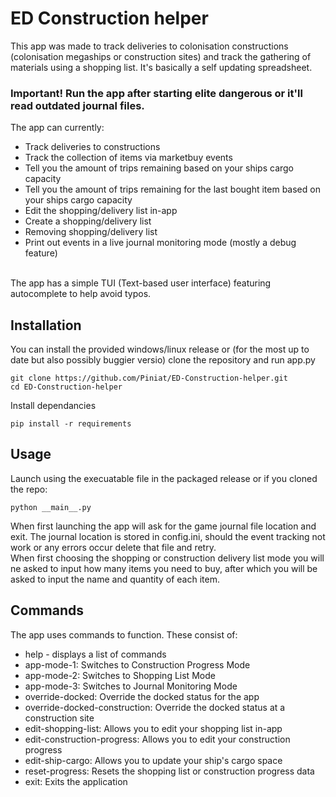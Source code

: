 # ED Construction helper
This app was made to track deliveries to colonisation constructions (colonisation megaships or construction sites) and track the gathering of materials using a shopping list. It's basically a self updating spreadsheet.<br>
### Important! Run the app after starting elite dangerous or it'll read outdated journal files.<br>
The app can currently:<br>
<ul>
  <li>Track deliveries to constructions</li>
  <li>Track the collection of items via marketbuy events</li>
  <li>Tell you the amount of trips remaining based on your ships cargo capacity</li>
  <li>Tell you the amount of trips remaining for the last bought item based on your ships cargo capacity</li>
  <li>Edit the shopping/delivery list in-app</li>
  <li>Create a shopping/delivery list</li>
  <li>Removing shopping/delivery list</li>
  <li>Print out events in a live journal monitoring mode (mostly a debug feature)</li>
</ul>
<br>
The app has a simple TUI (Text-based user interface) featuring autocomplete to help avoid typos.<br>

## Installation
You can install the provided windows/linux release or (for the most up to date but also possibly buggier versio) clone the repository and run app.py<br>
```
git clone https://github.com/Piniat/ED-Construction-helper.git
cd ED-Construction-helper
```
Install dependancies
```
pip install -r requirements
```
## Usage
Launch using the execuatable file in the packaged release or if you cloned the repo:
```
python __main__.py
```
When first launching the app will ask for the game journal file location and exit. The journal location is stored in config.ini, should the event tracking not work or any errors occur delete that file and retry.
<br>
When first choosing the shopping or construction delivery list mode you will ne asked to input how many items you need to buy, after which you will be asked to input the name and quantity of each item.
## Commands
The app uses commands to function. These consist of:
<ul>
  <li>help - displays a list of commands</li>
  <li>app-mode-1: Switches to Construction Progress Mode</li>
  <li>app-mode-2: Switches to Shopping List Mode</li>
  <li>app-mode-3: Switches to Journal Monitoring Mode</li>
  <li>override-docked: Override the docked status for the app</li>
  <li>override-docked-construction: Override the docked status at a construction site</li>
  <li>edit-shopping-list: Allows you to edit your shopping list in-app</li>
  <li>edit-construction-progress: Allows you to edit your construction progress</li>
  <li>edit-ship-cargo: Allows you to update your ship's cargo space</li>
  <li>reset-progress: Resets the shopping list or construction progress data</li>
  <li>exit: Exits the application</li>
</ul>
